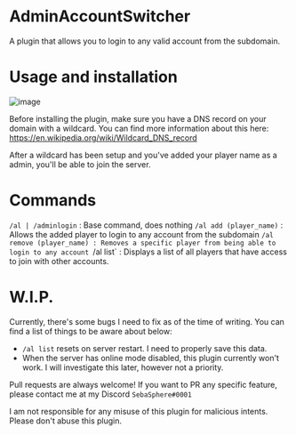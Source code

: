 # AdminAccountSwitcher
A plugin that allows you to login to any valid account from the subdomain.

# Usage and installation
![image](https://user-images.githubusercontent.com/27737877/164371579-370610f8-55b9-4938-a299-6a6841ea7b1f.png)

Before installing the plugin, make sure you have a DNS record on your domain with a wildcard. You can find more information about this here: https://en.wikipedia.org/wiki/Wildcard_DNS_record

After a wildcard has been setup and you've added your player name as a admin, you'll be able to join the server.

# Commands
`/al | /adminlogin` : Base command, does nothing
`/al add (player_name)` : Allows the added player to login to any account from the subdomain
`/al remove (player_name) : Removes a specific player from being able to login to any account
`/al list` : Displays a list of all players that have access to join with other accounts.

# W.I.P.
Currently, there's some bugs I need to fix as of the time of writing. You can find a list of things to be aware about below:
- `/al list` resets on server restart. I need to properly save this data.
- When the server has online mode disabled, this plugin currently won't work. I will investigate this later, however not a priority.

Pull requests are always welcome! If you want to PR any specific feature, please contact me at my Discord `SebaSphere#0001`

I am not responsible for any misuse of this plugin for malicious intents. Please don't abuse this plugin.
